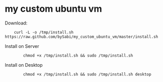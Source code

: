 my custom ubuntu vm
================

Download:
```
	curl -L -o /tmp/install.sh https://raw.github.com/bySabi/my_custom_ubuntu_vm/master/install.sh
```

Install on Server
```
		chmod +x /tmp/install.sh && sudo /tmp/install.sh
```

Install on Desktop
```
		chmod +x /tmp/install.sh && sudo /tmp/install.sh desktop
```
